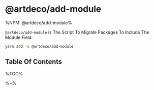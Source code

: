 # @artdeco/add-module

%NPM: @artdeco/add-module%

`@artdeco/add-module` is The Script To Migrate Packages To Include The Module Field.

```sh
yarn add -E @artdeco/add-module
```

## Table Of Contents

%TOC%

%~%